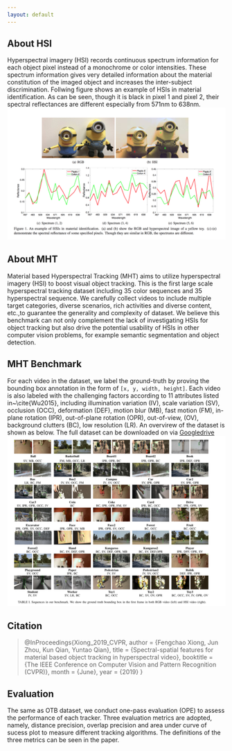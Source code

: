 ```yaml
---
layout: default
---
```

## About HSI

Hyperspectral imagery (HSI) records continuous spectrum information for each object pixel instead of a monochrome or color intensities.  These spectrum information gives very detailed information about  the material constitution of the imaged object and increases the inter-subject discrimination. Follwing figure shows an example of HSIs in material identification.  As can be seen, though it is black in pixel 1 and pixel 2, their spectral reflectances are different especially from 571nm to 638nm. 
![](img/hsi.png)
## About MHT
Material based Hyperspectral Tracking (MHT) aims to utilize hyperspectral imagery (HSI) to boost visual object tracking. This is the first large scale hyperspectral tracking dataset including 35 color sequences and 35 hyperspectral sequence. We carefully collect videos to include multiple target categories, diverse scenarios, rich activities  and diverse content, etc.,to guarantee the generality and complexity of dataset. We believe this  benchmark can not only complement the lack of  investigating HSIs for object tracking but also drive the potential usability  of  HSIs in other computer vision problems, for example semantic segmentation and object detection. 

## MHT Benchmark
For each video in the dataset, we label the ground-truth by proving the bounding box annotation in the form of `[x, y, width, height]`. Each video is also labeled with the challenging factors according to 11 attributes listed in~\cite{Wu2015}, including  illumination variation (IV), scale variation (SV), occlusion (OCC), deformation (DEF), motion blur (MB), fast motion (FM), 	in-plane rotation (IPR), out-of-plane rotation  (OPR), out-of-view, (OV), background clutters (BC), low resolution (LR).  An  overvirew of the dataset is shown as below. The full dataset can be downloaded on via [Googledrive](http://www.xiongfuli.com/cv.pdf)
![](img/dataset.png)

## Citation

> @InProceedings{Xiong_2019_CVPR,
> author = {Fengchao Xiong, Jun Zhou, Kun Qian, Yuntao Qian},
> title = {Spectral-spatial features for material based object tracking in hyperspectral video},
> booktitle = {The IEEE Conference on Computer Vision and Pattern Recognition (CVPR)},
> month = {June},
> year = {2019}
}

## Evaluation
The same as OTB dataset, we conduct one-pass evaluation (OPE) to assess the performance of each tracker.  Three evaluation metrics are adopted, namely, distance precision, overlap precision and area under curve of sucess plot  to measure different tracking algorithms. The definitions of the three metrics can be seen in the paper.

